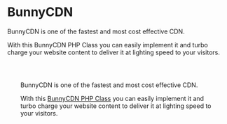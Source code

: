 # BunnyCDN
BunnyCDN is one of the fastest and most cost effective CDN. 

With this BunnyCDN PHP Class you can easily implement it and turbo charge your website content to deliver it at lighting speed to your visitors.

<div class="panel-body np_page_content" style="padding:30px;"><p>BunnyCDN is one of the fastest and most cost effective CDN.</p><p>With this <a href="https://raw.githubusercontent.com/codewithmark/bunnycdn/master/bunnycdn.php" target="_blank" rel="nofollow noopener">BunnyCDN PHP Class</a> <i class="fa fa-external-link" style="font-size:10px; Position:relative; top: -5px;"></i>  you can easily implement it and turbo charge your website content to deliver it at lighting speed to your visitors.</p><br><br></div> 


